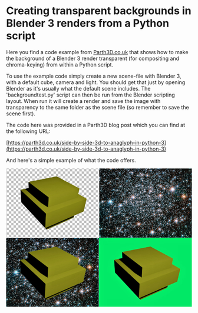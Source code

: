 # Creating transparent backgrounds in Blender 3 renders from a Python script

Here you find a code example from [Parth3D.co.uk](https://parth3d.co.uk/) that shows how to make the background of a Blender 3 render transparent (for compositing and chroma-keying) from within a Python script.

To use the example code simply create a new scene-file with Blender 3, with a default cube, camera and light. You should get that just by opening Blender as it's usually what the default scene includes. The 'backgroundtest.py' script can then be run from the Blender scripting layout. When run it will create a render and save the image with transparency to the same folder as the scene file (so remember to save the scene first).

The code here was provided in a Parth3D blog post which you can find at the following URL:

[https://parth3d.co.uk/side-by-side-3d-to-anaglyph-in-python-3](https://parth3d.co.uk/side-by-side-3d-to-anaglyph-in-python-3)

And here's a simple example of what the code offers.

![The anaglyph output by the Python code](./rotatetest.jpg)

